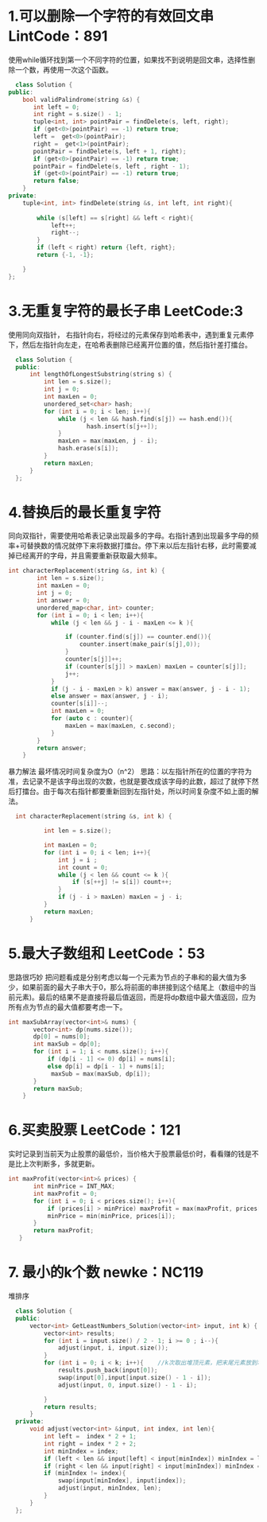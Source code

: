 # 1.可以删除一个字符的有效回文串 LintCode：891  
使用while循环找到第一个不同字符的位置，如果找不到说明是回文串，选择性删除一个数，再使用一次这个函数。
```cpp
  class Solution {
public:
    bool validPalindrome(string &s) {
       int left = 0;
       int right = s.size() - 1;
       tuple<int, int> pointPair = findDelete(s, left, right);
       if (get<0>(pointPair) == -1) return true;
       left =  get<0>(pointPair);
       right =  get<1>(pointPair);
       pointPair = findDelete(s, left + 1, right);
       if (get<0>(pointPair) == -1) return true;
       pointPair = findDelete(s, left , right - 1);
       if (get<0>(pointPair) == -1) return true;
       return false;
    }
private:
    tuple<int, int> findDelete(string &s, int left, int right){
        
        while (s[left] == s[right] && left < right){
            left++;
            right--;
        }
        if (left < right) return {left, right};
        return {-1, -1};

    }
};
``` 
# 3.无重复字符的最长子串   LeetCode:3
使用同向双指针， 右指针向右，将经过的元素保存到哈希表中，遇到重复元素停下，然后左指针向左走，在哈希表删除已经离开位置的值，然后指针差打擂台。  
```cpp  
  class Solution {
  public:
      int lengthOfLongestSubstring(string s) {
          int len = s.size();
          int j = 0;
          int maxLen = 0;
          unordered_set<char> hash;
          for (int i = 0; i < len; i++){
              while (j < len && hash.find(s[j]) == hash.end()){
                      hash.insert(s[j++]);
              }
              maxLen = max(maxLen, j - i);
              hash.erase(s[i]);
          }
          return maxLen;
      }
  };  
```  
# 4.替换后的最长重复字符   
同向双指针，需要使用哈希表记录出现最多的字母。右指针遇到出现最多字母的频率+可替换数的情况就停下来将数据打擂台。停下来以后左指针右移，此时需要减掉已经离开的字母，并且需要重新获取最大频率。
  ```CPP
  int characterReplacement(string &s, int k) {
          int len = s.size();
          int maxLen = 0;
          int j = 0;
          int answer = 0;
          unordered_map<char, int> counter;
          for (int i = 0; i < len; i++){ 
              while (j < len && j - i - maxLen <= k ){

                  if (counter.find(s[j]) == counter.end()){
                      counter.insert(make_pair(s[j],0));
                  }
                  counter[s[j]]++;
                  if (counter[s[j]] > maxLen) maxLen = counter[s[j]];
                  j++;
              }
              if (j - i - maxLen > k) answer = max(answer, j - i - 1);
              else answer = max(answer, j - i); 
              counter[s[i]]--;
              int maxLen = 0;
              for (auto c : counter){
                  maxLen = max(maxLen, c.second);
              }
          }
          return answer;
      }
```   
暴力解法       最坏情况时间复杂度为O（n^2） 
思路：以左指针所在的位置的字符为准，去记录不是该字母出现的次数，也就是要改成该字母的此数，超过了就停下然后打擂台。由于每次右指针都要重新回到左指针处，所以时间复杂度不如上面的解法。
```cpp  
  int characterReplacement(string &s, int k) {

          int len = s.size();

          int maxLen = 0;
          for (int i = 0; i < len; i++){ 
              int j = i ;
              int count = 0;
              while (j < len && count <= k ){
                  if (s[++j] != s[i]) count++;
              }
              if (j - i > maxLen) maxLen = j - i;
          }
          return maxLen;
      }  
```
# 5.最大子数组和 LeetCode：53  
思路很巧妙 把问题看成是分别考虑以每一个元素为节点的子串和的最大值为多少，如果前面的最大子串大于0，那么将前面的串拼接到这个结尾上（数组中的当前元素)。最后的结果不是直接将最后值返回，而是将dp数组中最大值返回，应为所有点为节点的最大值都要考虑一下。  
```cpp  
int maxSubArray(vector<int>& nums) {
       vector<int> dp(nums.size());
       dp[0] = nums[0];
       int maxSub = dp[0];
       for (int i = 1; i < nums.size(); i++){
           if (dp[i - 1] <= 0) dp[i] = nums[i];
           else dp[i] = dp[i - 1] + nums[i];
            maxSub = max(maxSub, dp[i]);
       }
       return maxSub;
    }  
 ```  
 # 6.买卖股票  LeetCode：121  
 实时记录到当前天为止股票的最低价，当价格大于股票最低价时，看看赚的钱是不是比上次判断多，多就更新。  
 ```cpp  
 int maxProfit(vector<int>& prices) {
        int minPrice = INT_MAX;
        int maxProfit = 0;
        for (int i = 0; i < prices.size(); i++){
            if (prices[i] > minPrice) maxProfit = max(maxProfit, prices[i] - minPrice); 
            minPrice = min(minPrice, prices[i]);
        }
        return maxProfit;
    }  
  ```
# 7. 最小的k个数 newke：NC119  
堆排序  
```cpp  
  class Solution {
  public:
      vector<int> GetLeastNumbers_Solution(vector<int> input, int k) {
          vector<int> results;
          for (int i = input.size() / 2 - 1; i >= 0 ; i--){
              adjust(input, i, input.size());
          }
          for (int i = 0; i < k; i++){    //k次取出堆顶元素，把末尾元素放到堆顶重新调整。
              results.push_back(input[0]);
              swap(input[0],input[input.size() - 1 - i]);
              adjust(input, 0, input.size() - 1 - i);

          }
          return results;
      }
  private:
      void adjust(vector<int> &input, int index, int len){
          int left =  index * 2 + 1;
          int right = index * 2 + 2;
          int minIndex = index;
          if (left < len && input[left] < input[minIndex]) minIndex = left;
          if (right < len && input[right] < input[minIndex]) minIndex = right;
          if (minIndex != index){
              swap(input[minIndex], input[index]);
              adjust(input, minIndex, len);
          }
      }
  };  
```

